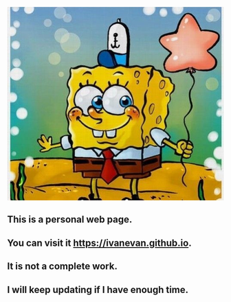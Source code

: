 ![](https://github.com/IvanEvan/IvanEvan.github.io/raw/master/images/I.jpg)  
## This is a personal web page. <br>
## You can visit it https://ivanevan.github.io. <br>
## It is not a complete work. <br>
## I will keep updating if I have enough time.
